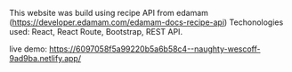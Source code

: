 This website was build using recipe API from edamam (https://developer.edamam.com/edamam-docs-recipe-api)
Techonologies used: React, React Route, Bootstrap, REST API.


live demo: https://6097058f5a99220b5a6b58c4--naughty-wescoff-9ad9ba.netlify.app/

